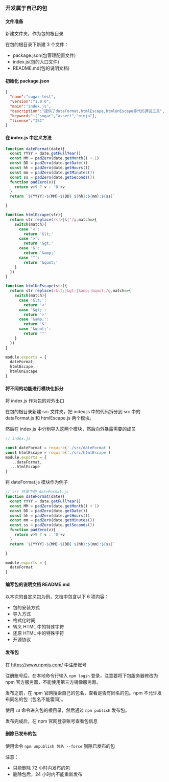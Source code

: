 ### 开发属于自己的包

#### 文件准备

新建文件夹，作为包的根目录

在包的根目录下新建 3 个文件：
- package.json(包管理配置文件) 
- index.js(包的入口文件)
- README.md(包的说明文档)

#### 初始化 package.json

```json
{
  "name":"sugar-test",
  "version":"1.0.0",
  "main":"index.js",
  "description":"提供了dateFormat,htmlEscape,htmlUnEscape等代码调试工具",
  "keywords":["sugar","assert","ninja"],
  "license":"ISC"
}
```


#### 在 index.js 中定义方法
```javascript
function dateFormat(date){
  const YYYY = date.getFullYear()
  const MM = padZero(date.getMonth() + 1)
  const DD = padZero(date.getDate())
  const hh = padZero(date.getHours())
  const mm = padZero(date.getMinutes())
  const ss = padZero(date.getSeconds())
  function padZero(v){
    return v>9 ? v : '0'+v
  }
  return `${YYYY}-${MM}-${DD} ${hh}:${mm}:${ss}`

}

function htmlEscape(str){
  return str.replace(/<|>|&|"/g,match=>{
    switch(match){
      case '<': 
        return '&lt;' 
      case '>': 
        return '&gt;' 
      case '&': 
        return '&amp;' 
      case '"': 
        return '&quot;' 
    }
  })
}

function htmlUnEscape(str){
  return str.replace(/&lt;|&gt;|&amp;|&quot;/g,match=>{
    switch(match){
      case '&lt;': 
        return '<' 
      case '&gt;': 
        return '>' 
      case '&amp;': 
        return '&' 
      case '&quot;': 
        return '"' 
    }
  })
}

module.exports = {
  dateFormat,
  htmlEscape,
  htmlUnEscape
}
```

#### 将不同的功能进行模块化拆分

将 index.js 作为包的对外出口

在包的根目录新建 src 文件夹，把 index.js 中的代码拆分到 src 中的 dataFormat.js 和 htmlEscape.js 两个模块。

然后在 index.js 中分别导入这两个模块，然后向外暴露需要的成员

```javascript
// index.js

const dateFormat = require('./src/dateFormat')
const htmlEscape = require('./src/htmlEscape')
module.exports = {
  ...dateFormat,
  ...htmlEscape
}
```

将 dateFormat.js 模块作为例子
```javascript
// src 目录下的 dateFormat.js
function dateFormat(date){
  const YYYY = date.getFullYear()
  const MM = padZero(date.getMonth() + 1)
  const DD = padZero(date.getDate())
  const hh = padZero(date.getHours())
  const mm = padZero(date.getMinutes())
  const ss = padZero(date.getSeconds())
  function padZero(v){
    return v>9 ? v : '0'+v
  }
  return `${YYYY}-${MM}-${DD} ${hh}:${mm}:${ss}`

}

module.exports = {
  dateFormat
}
```


#### 编写包的说明文档 README.md

以本次的自定义包为例，文档中包含以下 6 项内容：
- 包的安装方式
- 导入方式
- 格式化时间
- 转义 HTML 中的特殊字符
- 还原 HTML 中的特殊字符
- 开源协议

#### 发布包

在 https://www.npmjs.com/ 中注册账号

注册账号后，在本地命令行输入 `npm login` 登录，注意要将下包服务器修改为 npm 官方服务器，不能使用第三方镜像服务器。

发布之前，在 npm 官网搜索自己的包名，查看是否有同名的包。npm 不允许发布同名的包（包名不能雷同）。

使用 `cd` 命令进入包的根目录，然后通过 `npm publish` 发布包。

发布完成后，在 npm 官网登录账号查看包信息

#### 删除已发布的包

使用命令 `npm unpublish 包名 --force` 删除已发布的包

注意：
- 只能删除 72 小时内发布的包
- 删除包后，24 小时内不能重新发布







